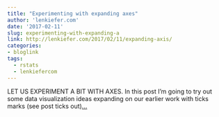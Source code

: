 ```yaml
---
title: "Experimenting with expanding axes"
author: 'lenkiefer.com'
date: '2017-02-11'
slug: experimenting-with-expanding-a
link: http://lenkiefer.com/2017/02/11/expanding-axis/
categories:
- bloglink
tags:
  - rstats
  - lenkiefercom
---
```


LET US EXPERIMENT A BIT WITH AXES. In this post I’m going to try out some data visualization ideas expanding on our earlier work with ticks marks (see post ticks out)[... <i class="fas fa-external-link-alt"></i>](http://lenkiefer.com/2017/02/11/expanding-axis/)

